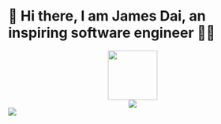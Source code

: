 # 👋 Hi there, I am James Dai, an inspiring software engineer 🧑‍💻
<div class="header" align="center">
  <img src="https://media.giphy.com/media/v1.Y2lkPTc5MGI3NjExZWtjN2EwbWVkY2F6NWphcGQzZnRpazA1NHl6YjJld3MyM2tremNqZyZlcD12MV9pbnRlcm5hbF9naWZfYnlfaWQmY3Q9cw/M9gbBd9nbDrOTu1Mqx/giphy.gif" width="100"/>
  <div id="badage">
    <a href="https://www.linkedin.com/in/dai-guilong/">
      <img src="https://img.shields.io/badge/LinkedIn-blue?logo=linkedin&logoColor=white&style=for-the-badge">
    </a>
</div>
</div>
<div id="badage">
  <a href="https://www.linkedin.com/in/dai-guilong/">
    <img src="https://img.shields.io/badge/LinkedIn-blue?logo=linkedin&logoColor=white&style=for-the-badge">
  </a>
</div>
